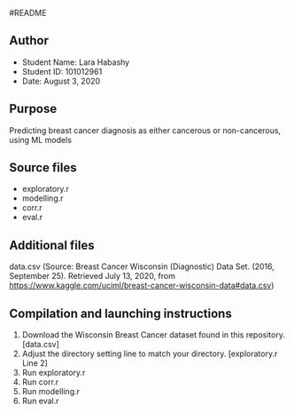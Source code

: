 #README

Author
--------------------------------------------------------------------------------
- Student Name: Lara Habashy
- Student ID: 101012961
- Date: August 3, 2020

Purpose
--------------------------------------------------------------------------------
Predicting breast cancer diagnosis as either cancerous or non-cancerous, using ML models

Source files
--------------------------------------------------------------------------------
- exploratory.r
- modelling.r
- corr.r
- eval.r


Additional files
--------------------------------------------------------------------------------
data.csv (Source: Breast Cancer Wisconsin (Diagnostic) Data Set. (2016, September 25). 
          Retrieved July 13, 2020, from https://www.kaggle.com/uciml/breast-cancer-wisconsin-data#data.csv)


Compilation and launching instructions
--------------------------------------------------------------------------------
1. Download the Wisconsin Breast Cancer dataset found in this repository. [data.csv]
2. Adjust the directory setting line to match your directory. [exploratory.r Line 2]
3. Run exploratory.r
4. Run corr.r
5. Run modelling.r
6. Run eval.r
